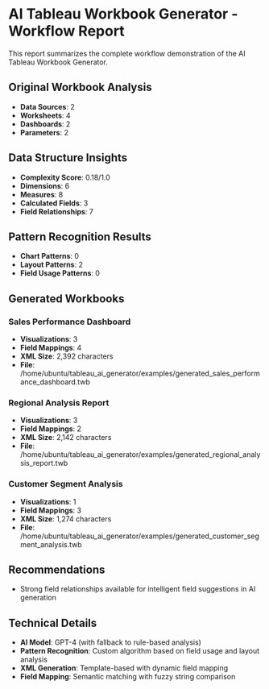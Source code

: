 # AI Tableau Workbook Generator - Workflow Report

This report summarizes the complete workflow demonstration of the AI Tableau Workbook Generator.

## Original Workbook Analysis
- **Data Sources**: 2
- **Worksheets**: 4
- **Dashboards**: 2
- **Parameters**: 2

## Data Structure Insights
- **Complexity Score**: 0.18/1.0
- **Dimensions**: 6
- **Measures**: 8
- **Calculated Fields**: 3
- **Field Relationships**: 7

## Pattern Recognition Results
- **Chart Patterns**: 0
- **Layout Patterns**: 2
- **Field Usage Patterns**: 0

## Generated Workbooks
### Sales Performance Dashboard
- **Visualizations**: 3
- **Field Mappings**: 4
- **XML Size**: 2,392 characters
- **File**: /home/ubuntu/tableau_ai_generator/examples/generated_sales_performance_dashboard.twb

### Regional Analysis Report
- **Visualizations**: 3
- **Field Mappings**: 2
- **XML Size**: 2,142 characters
- **File**: /home/ubuntu/tableau_ai_generator/examples/generated_regional_analysis_report.twb

### Customer Segment Analysis
- **Visualizations**: 1
- **Field Mappings**: 3
- **XML Size**: 1,274 characters
- **File**: /home/ubuntu/tableau_ai_generator/examples/generated_customer_segment_analysis.twb

## Recommendations
- Strong field relationships available for intelligent field suggestions in AI generation

## Technical Details
- **AI Model**: GPT-4 (with fallback to rule-based analysis)
- **Pattern Recognition**: Custom algorithm based on field usage and layout analysis
- **XML Generation**: Template-based with dynamic field mapping
- **Field Mapping**: Semantic matching with fuzzy string comparison
